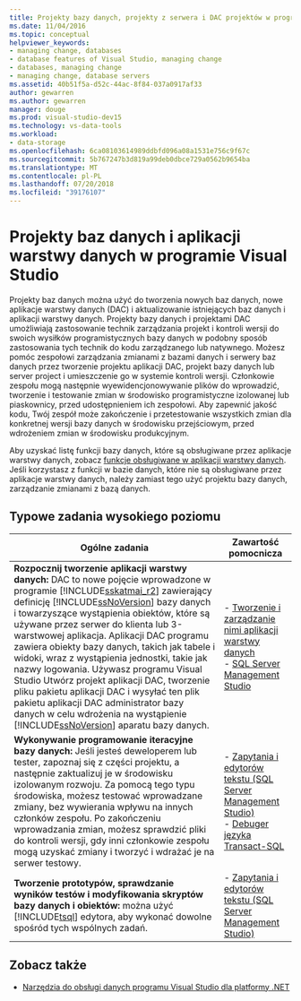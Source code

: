 ```yaml
---
title: Projekty bazy danych, projekty z serwera i DAC projektów w programie Visual Studio
ms.date: 11/04/2016
ms.topic: conceptual
helpviewer_keywords:
- managing change, databases
- database features of Visual Studio, managing change
- databases, managing change
- managing change, database servers
ms.assetid: 40b51f5a-d52c-44ac-8f84-037a0917af33
author: gewarren
ms.author: gewarren
manager: douge
ms.prod: visual-studio-dev15
ms.technology: vs-data-tools
ms.workload:
- data-storage
ms.openlocfilehash: 6ca08103614989ddbfd096a08a1531e756c9f67c
ms.sourcegitcommit: 5b767247b3d819a99deb0dbce729a0562b9654ba
ms.translationtype: MT
ms.contentlocale: pl-PL
ms.lasthandoff: 07/20/2018
ms.locfileid: "39176107"
---
```

# <a name="database-projects-and-data-tier-applications-in-visual-studio"></a>Projekty baz danych i aplikacji warstwy danych w programie Visual Studio

Projekty baz danych można użyć do tworzenia nowych baz danych, nowe aplikacje warstwy danych (DAC) i aktualizowanie istniejących baz danych i aplikacji warstwy danych. Projekty bazy danych i projektami DAC umożliwiają zastosowanie technik zarządzania projekt i kontroli wersji do swoich wysiłków programistycznych bazy danych w podobny sposób zastosowania tych technik do kodu zarządzanego lub natywnego. Możesz pomóc zespołowi zarządzania zmianami z bazami danych i serwery baz danych przez tworzenie projektu aplikacji DAC, projekt bazy danych lub server project i umieszczenie go w systemie kontroli wersji. Członkowie zespołu mogą następnie wyewidencjonowywanie plików do wprowadzić, tworzenie i testowanie zmian w środowisko programistyczne izolowanej lub piaskownicy, przed udostępnieniem ich zespołowi. Aby zapewnić jakość kodu, Twój zespół może zakończenie i przetestowanie wszystkich zmian dla konkretnej wersji bazy danych w środowisku przejściowym, przed wdrożeniem zmian w środowisku produkcyjnym.

Aby uzyskać listę funkcji bazy danych, które są obsługiwane przez aplikacje warstwy danych, zobacz [funkcje obsługiwane w aplikacji warstwy danych](/previous-versions/visualstudio/visual-studio-2010/ee362013(v=vs.100)). Jeśli korzystasz z funkcji w bazie danych, które nie są obsługiwane przez aplikacje warstwy danych, należy zamiast tego użyć projektu bazy danych, zarządzanie zmianami z bazą danych.

## <a name="common-high-level-tasks"></a>Typowe zadania wysokiego poziomu

|Ogólne zadania|Zawartość pomocnicza|
|----------------------|------------------------|
|**Rozpocznij tworzenie aplikacji warstwy danych:** DAC to nowe pojęcie wprowadzone w programie [!INCLUDE[sskatmai_r2](../data-tools/includes/sskatmai_r2_md.md)] zawierający definicję [!INCLUDE[ssNoVersion](../data-tools/includes/ssnoversion_md.md)] bazy danych i towarzyszące wystąpienia obiektów, które są używane przez serwer do klienta lub 3-warstwowej aplikacja. Aplikacji DAC programu zawiera obiekty bazy danych, takich jak tabele i widoki, wraz z wystąpienia jednostki, takie jak nazwy logowania. Używasz programu Visual Studio Utwórz projekt aplikacji DAC, tworzenie pliku pakietu aplikacji DAC i wysyłać ten plik pakietu aplikacji DAC administrator bazy danych w celu wdrożenia na wystąpienie [!INCLUDE[ssNoVersion](../data-tools/includes/ssnoversion_md.md)] aparatu bazy danych.|-   [Tworzenie i zarządzanie nimi aplikacji warstwy danych](http://go.microsoft.com/fwlink/?LinkId=160741)<br />-   [SQL Server Management Studio](http://go.microsoft.com/fwlink/?LinkId=227328)|
|**Wykonywanie programowanie iteracyjne bazy danych:** Jeśli jesteś deweloperem lub tester, zapoznaj się z części projektu, a następnie zaktualizuj je w środowisku izolowanym rozwoju. Za pomocą tego typu środowiska, możesz testować wprowadzane zmiany, bez wywierania wpływu na innych członków zespołu. Po zakończeniu wprowadzania zmian, możesz sprawdzić pliki do kontroli wersji, gdy inni członkowie zespołu mogą uzyskać zmiany i tworzyć i wdrażać je na serwer testowy.|-   [Zapytania i edytorów tekstu (SQL Server Management Studio)](http://go.microsoft.com/fwlink/?LinkId=227327)<br />-   [Debuger języka Transact-SQL](http://go.microsoft.com/fwlink/?LinkId=227324)|
|**Tworzenie prototypów, sprawdzanie wyników testów i modyfikowania skryptów bazy danych i obiektów:** można użyć [!INCLUDE[tsql](../data-tools/includes/tsql_md.md)] edytora, aby wykonać dowolne spośród tych wspólnych zadań.|-   [Zapytania i edytorów tekstu (SQL Server Management Studio)](http://go.microsoft.com/fwlink/?LinkId=227327)|

## <a name="see-also"></a>Zobacz także

- [Narzędzia do obsługi danych programu Visual Studio dla platformy .NET](../data-tools/visual-studio-data-tools-for-dotnet.md)
